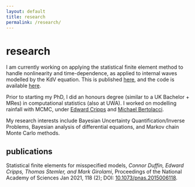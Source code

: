 ```yaml
---
layout: default
title: research
permalink: /research/
---
```


# research

I am currently working on applying the statistical finite element method to
handle nonlinearity and time-dependence, as applied to internal waves modelled
by the KdV equation. This is published
[here](https://www.pnas.org/content/118/2/e2015006118), and the code is
available [here](https://www.github.com/connor-duffin/statkdv-paper).

Prior to starting my PhD, I did an honours degree (similar to a UK Bachelor +
MRes) in computational statistics (also at UWA). I worked on modelling rainfall
with MCMC, under [Edward Cripps](https://research-repository.uwa.edu.au/en/persons/edward-cripps) and
[Michael Bertolacci](https://mbertolacci.github.io).

My research interests include Bayesian Uncertainty Quantification/Inverse
Problems, Bayesian analysis of differential equations, and Markov chain Monte
Carlo methods.

## publications

Statistical finite elements for misspecified models,
*Connor Duffin, Edward Cripps, Thomas Stemler, and Mark Girolami*,
Proceedings of the National Academy of Sciences Jan 2021, 118 (2); DOI: [10.1073/pnas.2015006118](https://doi.org/10.1073/pnas.2015006118).
